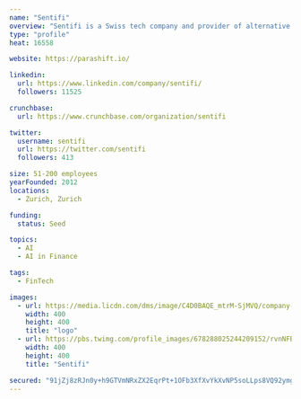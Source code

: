 ```yaml
---
name: "Sentifi"
overview: "Sentifi is a Swiss tech company and provider of alternative data analytics. Our enterprise solutions are used by the world’s leading financial services organizations whilst our media solutions are integrated on the websites of more than 50 publishers in Europe and Asia."
type: "profile"
heat: 16558

website: https://parashift.io/

linkedin:
  url: https://www.linkedin.com/company/sentifi/
  followers: 11525

crunchbase:
  url: https://www.crunchbase.com/organization/sentifi

twitter:
  username: sentifi
  url: https://twitter.com/sentifi
  followers: 413

size: 51-200 employees
yearFounded: 2012
locations:
  - Zurich, Zurich

funding:
  status: Seed

topics:
  - AI
  - AI in Finance

tags:
  - FinTech

images:
  - url: https://media.licdn.com/dms/image/C4D0BAQE_mtrM-SjMVQ/company-logo_400_400/0?e=1582761600&v=beta&t=ghzR53-YXx4Wsnuy4GbDyQN64K6O06G3RPpnZdM0i08
    width: 400
    height: 400
    title: "logo"
  - url: https://pbs.twimg.com/profile_images/678288025244209152/rvnNFBY1_400x400.png
    width: 400
    height: 400
    title: "Sentifi"

secured: "91jZj8zRJn0y+h9GTVmNRxZX2EqrPt+1OFb3XfXvYkXvNP5soLLps8VQ92ymgBaYngV85SWbyCPd3IuISZObwQg+Xd51rSuXbH1uLG6GP9lesPaQJYHX3sasbWvuDNbd8YSJhjbu/Ucsn6JNGZOm1OrdP7141ouFgBvh9/aWYaA8fLgu4YrogdvhJ68Vf/2t3DjzLyyL87F6Ud8zIdDtsOsIyMpTOPBPpwkx5Q7A8eJ4cX36LxgQikP9hefXdw51CRzXYYyxW2SGbpgBYJFWhg==;52gjlQPtcwS0EwNpyxnJOA=="
---
```



